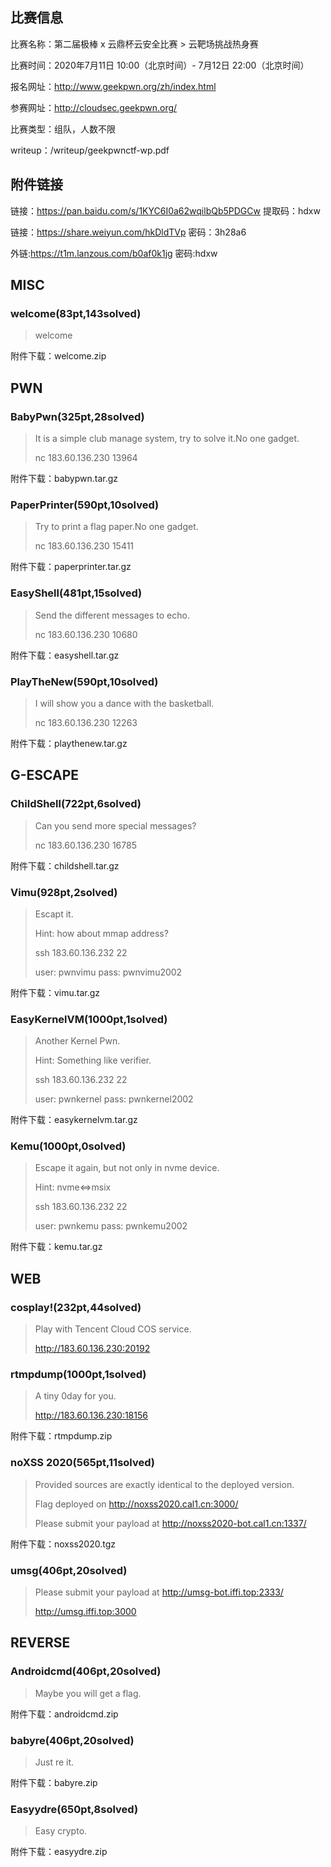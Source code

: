 ## 比赛信息

比赛名称：第二届极棒 x 云鼎杯云安全比赛 > 云靶场挑战热身赛

比赛时间：2020年7月11日 10:00（北京时间）- 7月12日 22:00（北京时间）

报名网址：http://www.geekpwn.org/zh/index.html

参赛网址：http://cloudsec.geekpwn.org/

比赛类型：组队，人数不限

writeup：/writeup/geekpwnctf-wp.pdf



## 附件链接

链接：https://pan.baidu.com/s/1KYC6I0a62wqilbQb5PDGCw 提取码：hdxw

链接：https://share.weiyun.com/hkDldTVp 密码：3h28a6

外链:https://t1m.lanzous.com/b0af0k1jg 密码:hdxw



## MISC

### welcome(83pt,143solved)

> welcome

附件下载：welcome.zip



## PWN

### BabyPwn(325pt,28solved)

> It is a simple club manage system, try to solve it.No one gadget.
>
> nc 183.60.136.230 13964

附件下载：babypwn.tar.gz



### PaperPrinter(590pt,10solved)

> Try to print a flag paper.No one gadget.
>
> nc 183.60.136.230 15411

附件下载：paperprinter.tar.gz



### EasyShell(481pt,15solved)

> Send the different messages to echo.
>
> nc 183.60.136.230 10680

附件下载：easyshell.tar.gz



### PlayTheNew(590pt,10solved)

> I will show you a dance with the basketball.
>
> nc 183.60.136.230 12263

附件下载：playthenew.tar.gz



## G-ESCAPE

### ChildShell(722pt,6solved)

> Can you send more special messages?
>
> nc 183.60.136.230 16785

附件下载：childshell.tar.gz



### Vimu(928pt,2solved)

> Escapt it.
>
> Hint: how about mmap address?
>
> ssh 183.60.136.232 22
>
> user: pwnvimu    pass: pwnvimu2002

附件下载：vimu.tar.gz



### EasyKernelVM(1000pt,1solved)

> Another Kernel Pwn.
>
> Hint: Something like verifier.
>
> ssh 183.60.136.232 22
>
> user: pwnkernel    pass: pwnkernel2002
>

附件下载：easykernelvm.tar.gz



### Kemu(1000pt,0solved)

> Escape it again, but not only in nvme device.
>
> Hint: nvme<=>msix
>
> ssh 183.60.136.232 22
>
> user: pwnkemu    pass: pwnkemu2002
>

附件下载：kemu.tar.gz



## WEB

### cosplay!(232pt,44solved)

> Play with Tencent Cloud COS service.
>
> http://183.60.136.230:20192



### rtmpdump(1000pt,1solved)

> A tiny 0day for you.
>
> http://183.60.136.230:18156

附件下载：rtmpdump.zip



### noXSS 2020(565pt,11solved)

> Provided sources are exactly identical to the deployed version. 
>
> Flag deployed on http://noxss2020.cal1.cn:3000/ 
>
> Please submit your payload at http://noxss2020-bot.cal1.cn:1337/

附件下载：noxss2020.tgz



### umsg(406pt,20solved)

> Please submit your payload at http://umsg-bot.iffi.top:2333/
>
> http://umsg.iffi.top:3000



## REVERSE

### Androidcmd(406pt,20solved)

> Maybe you will get a flag.

附件下载：androidcmd.zip



### babyre(406pt,20solved)

> Just re it.

附件下载：babyre.zip



### Easyydre(650pt,8solved)

> Easy crypto.

附件下载：easyydre.zip